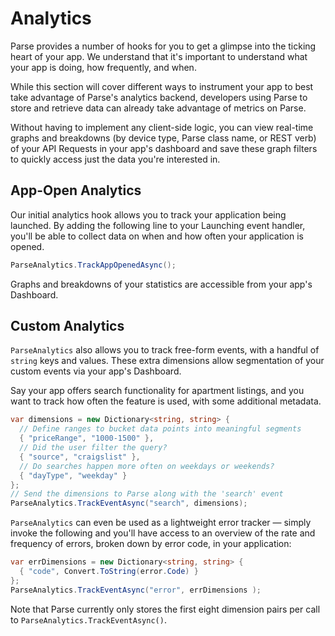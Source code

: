 # Analytics

Parse provides a number of hooks for you to get a glimpse into the ticking heart of your app. We understand that it's important to understand what your app is doing, how frequently, and when.

While this section will cover different ways to instrument your app to best take advantage of Parse's analytics backend, developers using Parse to store and retrieve data can already take advantage of metrics on Parse.

Without having to implement any client-side logic, you can view real-time graphs and breakdowns (by device type, Parse class name, or REST verb) of your API Requests in your app's dashboard and save these graph filters to quickly access just the data you're interested in.

## App-Open Analytics

Our initial analytics hook allows you to track your application being launched. By adding the following line to your Launching event handler, you'll be able to collect data on when and how often your application is opened.

```cs
ParseAnalytics.TrackAppOpenedAsync();
```

Graphs and breakdowns of your statistics are accessible from your app's Dashboard.

## Custom Analytics

`ParseAnalytics` also allows you to track free-form events, with a handful of `string` keys and values. These extra dimensions allow segmentation of your custom events via your app's Dashboard.

Say your app offers search functionality for apartment listings, and you want to track how often the feature is used, with some additional metadata.

```cs
var dimensions = new Dictionary<string, string> {
  // Define ranges to bucket data points into meaningful segments
  { "priceRange", "1000-1500" },
  // Did the user filter the query?
  { "source", "craigslist" },
  // Do searches happen more often on weekdays or weekends?
  { "dayType", "weekday" }
};
// Send the dimensions to Parse along with the 'search' event
ParseAnalytics.TrackEventAsync("search", dimensions);
```

`ParseAnalytics` can even be used as a lightweight error tracker &mdash; simply invoke the following and you'll have access to an overview of the rate and frequency of errors, broken down by error code, in your application:

```cs
var errDimensions = new Dictionary<string, string> {
  { "code", Convert.ToString(error.Code) }
};
ParseAnalytics.TrackEventAsync("error", errDimensions );
```

Note that Parse currently only stores the first eight dimension pairs per call to `ParseAnalytics.TrackEventAsync()`.
